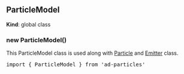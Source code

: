 <a name="ParticleModel"></a>

## ParticleModel
**Kind**: global class  
<a name="new_ParticleModel_new"></a>

### new ParticleModel()
This ParticleModel class is used along with [Particle](#Particle) and [Emitter](#Emitter) class.
<pre class="sunlight-highlight-javascript">
import { ParticleModel } from 'ad-particles'
</pre>

